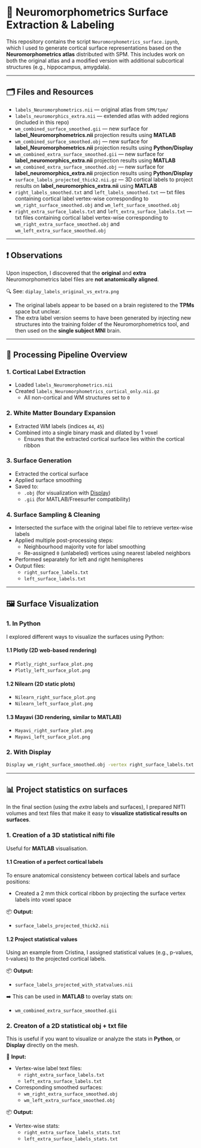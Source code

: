 # 🧠 Neuromorphometrics Surface Extraction & Labeling

This repository contains the script `Neuromorphometrics_surface.ipynb`, which I used to generate cortical surface representations based on the **Neuromorphometrics atlas** distributed with SPM. This includes work on both the original atlas and a modified version with additional subcortical structures (e.g., hippocampus, amygdala).

---

## 🗂 Files and Resources

- `labels_Neuromorphometrics.nii` — original atlas from `SPM/tpm/`
- `labels_neuromorphics_extra.nii` — extended atlas with added regions (included in this repo)
- `wm_combined_surface_smoothed.gii` — new surface for **label_Neuromorphometrics.nii** projection results using **MATLAB**
- `wm_combined_surface_smoothed.obj` — new surface for **label_Neuromorphometrics.nii** projection results using **Python/Display**
- `wm_combined_extra_surface_smoothed.gii` — new surface for **label_neuromorphics_extra.nii** projection results using **MATLAB**
- `wm_combined_extra_surface_smoothed.obj` — new surface for **label_neuromorphics_extra.nii** projection results using **Python/Display**
- `surface_labels_projected_thick2.nii.gz` — 3D cortical labels to project results on **label_neuromorphics_extra.nii** using **MATLAB**
- `right_labels_smoothed.txt` and `left_labels_smoothed.txt` — txt files containing cortical label vertex-wise corresponding to `wm_right_surface_smoothed.obj` and `wm_left_surface_smoothed.obj`
- `right_extra_surface_labels.txt` and `left_extra_surface_labels.txt` — txt files containing cortical label vertex-wise corresponding to `wm_right_extra_surface_smoothed.obj` and `wm_left_extra_surface_smoothed.obj`


---

## ❗ Observations

Upon inspection, I discovered that the **original** and **extra** Neuromorphometrics label files are **not anatomically aligned**.

🔍 See: `diplay_labels_original_vs_extra.png`

- The original labels appear to be based on a brain registered to the **TPMs** space but unclear.
- The extra label version seems to have been generated by injecting new structures into the training folder of the Neuromorphometrics tool, and then used on the **single subject MNI** brain.

---
## 🧾 Processing Pipeline Overview

### 1. **Cortical Label Extraction**
- Loaded `labels_Neuromorphometrics.nii`
- Created `labels_Neuromorphometrics_cortical_only.nii.gz`
  - All non-cortical and WM structures set to `0`

### 2. **White Matter Boundary Expansion**
- Extracted WM labels (indices `44`, `45`)
- Combined into a single binary mask and dilated by 1 voxel
  - Ensures that the extracted cortical surface lies within the cortical ribbon

### 3. **Surface Generation**
- Extracted the cortical surface
- Applied surface smoothing
- Saved to:
  - `.obj` (for visualization with [Display](https://www.bic.mni.mcgill.ca/ServicesSoftwareVisualization/HomePage))
  - `.gii` (for MATLAB/Freesurfer compatibility)

### 4. **Surface Sampling & Cleaning**
- Intersected the surface with the original label file to retrieve vertex-wise labels
- Applied multiple post-processing steps:
  - Neighbourhood majority vote for label smoothing
  - Re-assigned `0` (unlabeled) vertices using nearest labeled neighbors
- Performed separately for left and right hemispheres
- Output files:
  - `right_surface_labels.txt`
  - `left_surface_labels.txt`

---

## 🖼 Surface Visualization 

### 1. In Python
I explored different ways to visualize the surfaces using Python:

#### 1.1 **Plotly** (2D web-based rendering)
- `Plotly_right_surface_plot.png`
- `Plotly_left_surface_plot.png`

#### 1.2 **Nilearn** (2D static plots)
- `Nilearn_right_surface_plot.png`
- `Nilearn_left_surface_plot.png`

#### 1.3 **Mayavi** (3D rendering, similar to MATLAB)
- `Mayavi_right_surface_plot.png`
- `Mayavi_left_surface_plot.png`

### 2. With Display

```bash
Display wm_right_surface_smoothed.obj -vertex right_surface_labels.txt 
```

---

##  📊 Project statistics on surfaces

In the final section (using the *extra* labels and surfaces), I prepared NIfTI volumes and text files that make it easy to **visualize statistical results on surfaces**.

### 1. Creation of a 3D statistical nifti file 

Useful for **MATLAB** visualisation.

#### 1.1 Creation of a perfect cortical labels

To ensure anatomical consistency between cortical labels and surface positions:

- Created a 2 mm thick cortical ribbon by projecting the surface vertex labels into voxel space

📦 **Output:**
- `surface_labels_projected_thick2.nii`

#### 1.2 Project statistical values

Using an example from Cristina, I assigned statistical values (e.g., p-values, t-values) to the projected cortical labels.

📦 **Output:**
- `surface_labels_projected_with_statvalues.nii`

➡️ This can be used in **MATLAB** to overlay stats on:
- `wm_combined_extra_surface_smoothed.gii`



### 2. Creaton of a 2D statistical obj + txt file 

This is useful if you want to visualize or analyze the stats in **Python**, or **Display** directly on the mesh.

🧾 **Input:**
- Vertex-wise label text files:
  - `right_extra_surface_labels.txt`
  - `left_extra_surface_labels.txt`
- Corresponding smoothed surfaces:
  - `wm_right_extra_surface_smoothed.obj`
  - `wm_left_extra_surface_smoothed.obj`

📦 **Output:**
- Vertex-wise stats:
  - `right_extra_surface_labels_stats.txt`
  - `left_extra_surface_labels_stats.txt`


